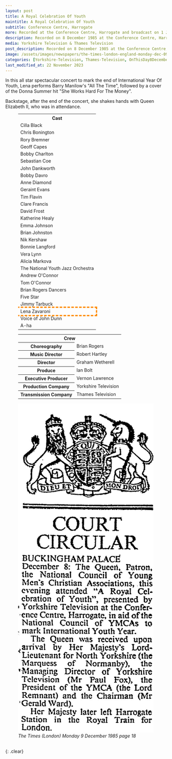 ```yaml
---
layout: post
title: A Royal Celebration Of Youth
maintitle: A Royal Celebration Of Youth
subtitle: Conference Centre, Harrogate
more: Recorded at the Conference Centre, Harrogate and broadcast on 1 January 1986
description: Recorded on 8 December 1985 at the Conference Centre, Harrogate and broadcast on 1 January 1986. In this all star spectacular concert to mark the end of International Year Of Youth, Lena performs Barry Manilow's All The Time, followed by a cover of the Donna Summer hit She Works Hard For The Money. Backstage, after the end of the concert, she shakes hands with Queen Elizabeth II, who was in attendance.
media: Yorkshire Television & Thames Television
post_description: Recorded on 8 December 1985 at the Conference Centre, Harrogate and broadcast on 1 January 1986.
image: /assets/images/newspapers/the-times-london-england-monday-dec-09-1985-pg-18-issue-62316.jpg
categories: [Yorkshire-Television, Thames-Television, OnThisDay8December, OnThisDay8December, OnThisDay1January]
last_modified_at: 22 November 2023
---
```


In this all star spectacular concert to mark the end of International Year Of Youth, Lena performs Barry Manilow's "All The Time", followed by a cover of the Donna Summer hit "She Works Hard For The Money".

Backstage, after the end of the concert, she shakes hands with Queen Elizabeth II, who was in attendance.

<figure class="fig1" id="cast">
<table>
<tr><th colspan="2" class="h3">Cast</th></tr>
<tr><td>Cilla Black</td></tr>
<tr><td>Chris Bonington</td></tr>
<tr><td>Rory Bremner</td></tr>
<tr><td>Geoff Capes</td></tr>
<tr><td>Bobby Charlton</td></tr>
<tr><td>Sebastian Coe</td></tr>
<tr><td>John Dankworth</td></tr>
<tr><td>Bobby Davro</td></tr>
<tr><td>Anne Diamond</td></tr>
<tr><td>Geraint Evans</td></tr>
<tr><td>Tim Flavin</td></tr>
<tr><td>Clare Francis</td></tr>
<tr><td>David Frost</td></tr>
<tr><td>Katherine Healy</td></tr>
<tr><td>Emma Johnson</td></tr>
<tr><td>Brian Johnston</td></tr>
<tr><td>Nik Kershaw</td></tr>
<tr><td>Bonnie Langford</td></tr>
<tr><td>Vera Lynn</td></tr>
<tr><td>Alicia Markova</td></tr>
<tr><td>The National Youth Jazz Orchestra</td></tr>
<tr><td>Andrew O'Connor</td></tr>
<tr><td>Tom O'Connor</td></tr>
<tr><td>Brian Rogers Dancers</td></tr>
<tr><td>Five Star</td></tr>
<tr><td>Jimmy Tarbuck</td></tr>
<tr style="outline: 4px dashed darkorange;" id="lz"><td>Lena Zavaroni</td></tr>
<tr><td>Voice of John Dunn</td></tr>
<tr><td>A-ha</td></tr>
</table>
</figure>

<figure class="fig2" id="crew">
<figcaption>
<table>
<tr><th colspan="2" class="h3">Crew</th></tr>
<tr><th>Choreography</th><td>Brian Rogers</td></tr>
<tr><th>Music Director</th><td>Robert Hartley</td></tr>
<tr><th>Director</th><td>Graham Wetherell</td></tr>
<tr><th>Produce</th><td>Ian Bolt</td></tr>
<tr><th>Executive Producer</th><td>Vernon Lawrence</td></tr>
<tr><th>Production Company</th><td>Yorkshire Television</td></tr>
<tr><th>Transmission Company</th><td>Thames Television</td></tr>
</table>
</figcaption>
<a href="/assets/images/newspapers/the-times-london-england-monday-dec-09-1985-pg-18-issue-62316.jpg"><img src="/assets/images/newspapers/the-times-london-england-monday-dec-09-1985-pg-18-issue-62316.jpg" class="full-width zoom-in" /></a>
<figcaption>
<cite>The Times (London) Monday 9 December 1985 page 18</cite>
</figcaption>
</figure>

<br />{: .clear}

